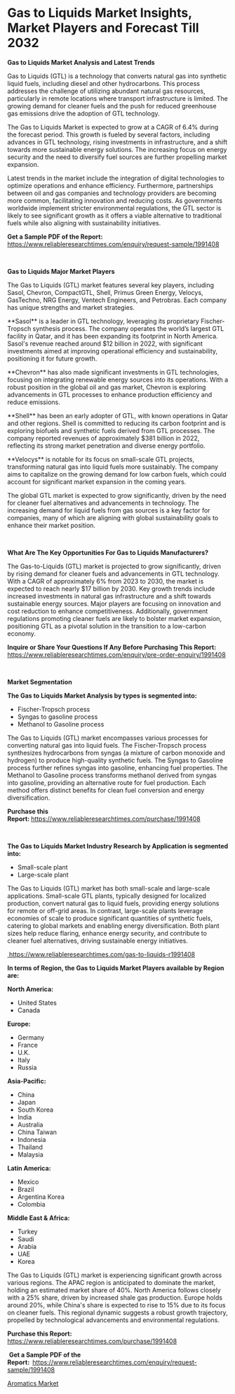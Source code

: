 <p><h1>Gas to Liquids Market Insights, Market Players and Forecast Till 2032</h1></p><p><strong>Gas to Liquids Market Analysis and Latest Trends</strong></p>
<p><p>Gas to Liquids (GTL) is a technology that converts natural gas into synthetic liquid fuels, including diesel and other hydrocarbons. This process addresses the challenge of utilizing abundant natural gas resources, particularly in remote locations where transport infrastructure is limited. The growing demand for cleaner fuels and the push for reduced greenhouse gas emissions drive the adoption of GTL technology.</p><p>The Gas to Liquids Market is expected to grow at a CAGR of 6.4% during the forecast period. This growth is fueled by several factors, including advances in GTL technology, rising investments in infrastructure, and a shift towards more sustainable energy solutions. The increasing focus on energy security and the need to diversify fuel sources are further propelling market expansion.</p><p>Latest trends in the market include the integration of digital technologies to optimize operations and enhance efficiency. Furthermore, partnerships between oil and gas companies and technology providers are becoming more common, facilitating innovation and reducing costs. As governments worldwide implement stricter environmental regulations, the GTL sector is likely to see significant growth as it offers a viable alternative to traditional fuels while also aligning with sustainability initiatives.</p></p>
<p><strong>Get a Sample PDF of the Report:&nbsp;</strong> <a href="https://www.reliableresearchtimes.com/enquiry/request-sample/1991408?utm_campaign=3028&utm_medium=2&utm_source=Github&utm_content=ia&utm_term=31032025&utm_id=gas-to-liquids">https://www.reliableresearchtimes.com/enquiry/request-sample/1991408</a></p>
<p>&nbsp;</p>
<p><strong>Gas to Liquids Major Market Players</strong></p>
<p><p>The Gas to Liquids (GTL) market features several key players, including Sasol, Chevron, CompactGTL, Shell, Primus Green Energy, Velocys, GasTechno, NRG Energy, Ventech Engineers, and Petrobras. Each company has unique strengths and market strategies.</p><p>**Sasol** is a leader in GTL technology, leveraging its proprietary Fischer-Tropsch synthesis process. The company operates the world’s largest GTL facility in Qatar, and it has been expanding its footprint in North America. Sasol's revenue reached around $12 billion in 2022, with significant investments aimed at improving operational efficiency and sustainability, positioning it for future growth.</p><p>**Chevron** has also made significant investments in GTL technologies, focusing on integrating renewable energy sources into its operations. With a robust position in the global oil and gas market, Chevron is exploring advancements in GTL processes to enhance production efficiency and reduce emissions.</p><p>**Shell** has been an early adopter of GTL, with known operations in Qatar and other regions. Shell is committed to reducing its carbon footprint and is exploring biofuels and synthetic fuels derived from GTL processes. The company reported revenues of approximately $381 billion in 2022, reflecting its strong market penetration and diverse energy portfolio.</p><p>**Velocys** is notable for its focus on small-scale GTL projects, transforming natural gas into liquid fuels more sustainably. The company aims to capitalize on the growing demand for low carbon fuels, which could account for significant market expansion in the coming years.</p><p>The global GTL market is expected to grow significantly, driven by the need for cleaner fuel alternatives and advancements in technology. The increasing demand for liquid fuels from gas sources is a key factor for companies, many of which are aligning with global sustainability goals to enhance their market position.</p></p>
<p>&nbsp;</p>
<p><strong>What Are The Key Opportunities For Gas to Liquids Manufacturers?</strong></p>
<p><p>The Gas-to-Liquids (GTL) market is projected to grow significantly, driven by rising demand for cleaner fuels and advancements in GTL technology. With a CAGR of approximately 6% from 2023 to 2030, the market is expected to reach nearly $17 billion by 2030. Key growth trends include increased investments in natural gas infrastructure and a shift towards sustainable energy sources. Major players are focusing on innovation and cost reduction to enhance competitiveness. Additionally, government regulations promoting cleaner fuels are likely to bolster market expansion, positioning GTL as a pivotal solution in the transition to a low-carbon economy.</p></p>
<p><strong>Inquire or Share Your Questions If Any Before Purchasing This Report:</strong> <a href="https://www.reliableresearchtimes.com/enquiry/pre-order-enquiry/1991408?utm_campaign=3028&utm_medium=2&utm_source=Github&utm_content=ia&utm_term=31032025&utm_id=gas-to-liquids">https://www.reliableresearchtimes.com/enquiry/pre-order-enquiry/1991408</a></p>
<p>&nbsp;</p>
<p><strong>Market Segmentation</strong></p>
<p><strong>The Gas to Liquids Market Analysis by types is segmented into:</strong></p>
<p><ul><li>Fischer-Tropsch process</li><li>Syngas to gasoline process</li><li>Methanol to Gasoline process</li></ul></p>
<p><p>The Gas to Liquids (GTL) market encompasses various processes for converting natural gas into liquid fuels. The Fischer-Tropsch process synthesizes hydrocarbons from syngas (a mixture of carbon monoxide and hydrogen) to produce high-quality synthetic fuels. The Syngas to Gasoline process further refines syngas into gasoline, enhancing fuel properties. The Methanol to Gasoline process transforms methanol derived from syngas into gasoline, providing an alternative route for fuel production. Each method offers distinct benefits for clean fuel conversion and energy diversification.</p></p>
<p><strong>Purchase this Report:&nbsp;</strong><a href="https://www.reliableresearchtimes.com/purchase/1991408?utm_campaign=3028&utm_medium=2&utm_source=Github&utm_content=ia&utm_term=31032025&utm_id=gas-to-liquids">https://www.reliableresearchtimes.com/purchase/1991408</a></p>
<p>&nbsp;</p>
<p><strong>The Gas to Liquids Market Industry Research by Application is segmented into:</strong></p>
<p><ul><li>Small-scale plant</li><li>Large-scale plant</li></ul></p>
<p><p>The Gas to Liquids (GTL) market has both small-scale and large-scale applications. Small-scale GTL plants, typically designed for localized production, convert natural gas to liquid fuels, providing energy solutions for remote or off-grid areas. In contrast, large-scale plants leverage economies of scale to produce significant quantities of synthetic fuels, catering to global markets and enabling energy diversification. Both plant sizes help reduce flaring, enhance energy security, and contribute to cleaner fuel alternatives, driving sustainable energy initiatives.</p></p>
<p><a href="https://www.reliableresearchtimes.com/gas-to-liquids-r1991408?utm_campaign=3028&utm_medium=2&utm_source=Github&utm_content=ia&utm_term=31032025&utm_id=gas-to-liquids">&nbsp;https://www.reliableresearchtimes.com/gas-to-liquids-r1991408</a></p>
<p><strong>In terms of Region, the Gas to Liquids Market Players available by Region are:</strong></p>
<p>
    <p> <strong> North America: </strong>
        <ul>
            <li>United States</li>
            <li>Canada</li>
        </ul>
        </p> 
    <p> <strong> Europe: </strong>
        <ul>
            <li>Germany</li>
            <li>France</li>
            <li>U.K.</li>
            <li>Italy</li>
            <li>Russia</li>
        </ul>
        </p> 
    <p> <strong> Asia-Pacific: </strong>
        <ul>
            <li>China</li>
            <li>Japan</li>
            <li>South Korea</li>
            <li>India</li>
            <li>Australia</li>
            <li>China Taiwan</li>
            <li>Indonesia</li>
            <li>Thailand</li>
            <li>Malaysia</li>
        </ul>
        </p> 
    <p> <strong> Latin America: </strong>
        <ul>
            <li>Mexico</li>
            <li>Brazil</li>
            <li>Argentina Korea</li>
            <li>Colombia</li>
        </ul>
        </p> 
    <p> <strong> Middle East & Africa: </strong>
        <ul>
            <li>Turkey</li>
            <li>Saudi</li>
            <li>Arabia</li>
            <li>UAE</li>
            <li>Korea</li>
        </ul>
    </p>
    </p>
<p><p>The Gas to Liquids (GTL) market is experiencing significant growth across various regions. The APAC region is anticipated to dominate the market, holding an estimated market share of 40%. North America follows closely with a 25% share, driven by increased shale gas production. Europe holds around 20%, while China's share is expected to rise to 15% due to its focus on cleaner fuels. This regional dynamic suggests a robust growth trajectory, propelled by technological advancements and environmental regulations.</p></p>
<p><strong>Purchase this Report: </strong><a href="https://www.reliableresearchtimes.com/purchase/1991408?utm_campaign=3028&utm_medium=2&utm_source=Github&utm_content=ia&utm_term=31032025&utm_id=gas-to-liquids">https://www.reliableresearchtimes.com/purchase/1991408</a></p>
<p>&nbsp;<strong>Get a Sample PDF of the Report:&nbsp;&nbsp;</strong><a href="https://www.reliableresearchtimes.com/enquiry/request-sample/1991408?utm_campaign=3028&utm_medium=2&utm_source=Github&utm_content=ia&utm_term=31032025&utm_id=gas-to-liquids">https://www.reliableresearchtimes.com/enquiry/request-sample/1991408</a></p>
<p><strong></strong></p>
<p><p><a href="https://github.com/deyniphytic/Market-Research-Report-List-1/blob/main/aromatics-market.md?utm_campaign=3028&utm_medium=2&utm_source=Github&utm_content=ia&utm_term=31032025&utm_id=gas-to-liquids">Aromatics Market</a></p></p>